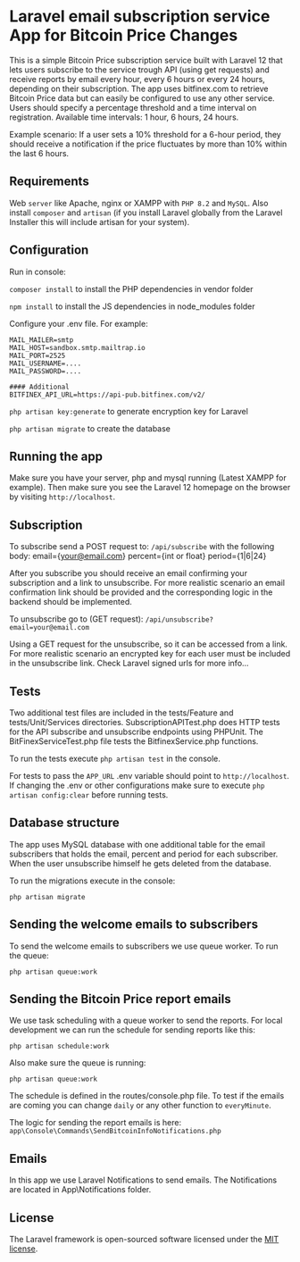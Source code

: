 # Laravel email subscription service App for Bitcoin Price Changes

This is a simple Bitcoin Price subscription service built with Laravel 12 that lets users subscribe to the service trough API (using get requests) and receive reports by email every hour, every 6 hours or every 24 hours, depending on their subscription. The app uses bitfinex.com to retrieve Bitcoin Price data but can easily be configured to use any other service. Users should specify a percentage threshold and a time interval on registration. Available time intervals: 1 hour, 6 hours, 24 hours.

Example scenario: If a user sets a 10% threshold for a 6-hour period, they should receive a notification if the price fluctuates by more than 10% within the last 6 hours.

## Requirements

Web `server` like Apache, nginx or XAMPP with `PHP 8.2` and `MySQL`. Also install `composer` and `artisan` (if you install Laravel globally from the Laravel Installer this will include artisan for your system).

## Configuration

Run in console:

`composer install` to install the PHP dependencies in vendor folder

`npm install` to install the JS dependencies in node_modules folder

Configure your .env file. For example:

```
MAIL_MAILER=smtp
MAIL_HOST=sandbox.smtp.mailtrap.io
MAIL_PORT=2525
MAIL_USERNAME=....
MAIL_PASSWORD=....

#### Additional
BITFINEX_API_URL=https://api-pub.bitfinex.com/v2/
```

`php artisan key:generate` to generate encryption key for Laravel

`php artisan migrate` to create the database

## Running the app

Make sure you have your server, php and mysql running (Latest XAMPP for example). Then make sure you see the Laravel 12 homepage on the browser by visiting `http://localhost`.

## Subscription

To subscribe send a POST request to: `/api/subscribe` with the following body: 
email={your@email.com}
percent={int or float}
period={1|6|24}

After you subscribe you should receive an email confirming your subscription and a link to unsubscribe. For more realistic scenario an email confirmation link should be provided and the corresponding logic in the backend should be implemented.

To unsubscribe go to (GET request): `/api/unsubscribe?email=your@email.com`

Using a GET request for the unsubscribe, so it can be accessed from a link. For more realistic scenario an encrypted key for each user must be included in the unsubscribe link. Check Laravel signed urls for more info...

## Tests

Two additional test files are included in the tests/Feature and tests/Unit/Services directories. SubscriptionAPITest.php does HTTP tests for the API subscribe and unsubscribe endpoints using PHPUnit. The BitFinexServiceTest.php file tests the BitfinexService.php functions.

To run the tests execute `php artisan test` in the console.

For tests to pass the `APP_URL` .env variable should point to `http://localhost`. If changing the .env or other configurations make sure to execute `php artisan config:clear` before running tests.

## Database structure

The app uses MySQL database with one additional table for the email subscribers that holds the email, percent and period for each subscriber. When the user unsubscribe himself he gets deleted from the database. 

To run the migrations execute in the console:

`php artisan migrate`

## Sending the welcome emails to subscribers

To send the welcome emails to subscribers we use queue worker. To run the queue:

`php artisan queue:work`

## Sending the Bitcoin Price report emails

We use task scheduling with a queue worker to send the reports. For local development we can run the schedule for sending reports like this:

`php artisan schedule:work`

Also make sure the queue is running:

`php artisan queue:work`

The schedule is defined in the routes/console.php file. To test if the emails are coming you can change `daily` or any other function to `everyMinute`.

The logic for sending the report emails is here: `app\Console\Commands\SendBitcoinInfoNotifications.php`

## Emails

In this app we use Laravel Notifications to send emails. The Notifications are located in App\Notifications folder.

## License

The Laravel framework is open-sourced software licensed under the [MIT license](https://opensource.org/licenses/MIT).

